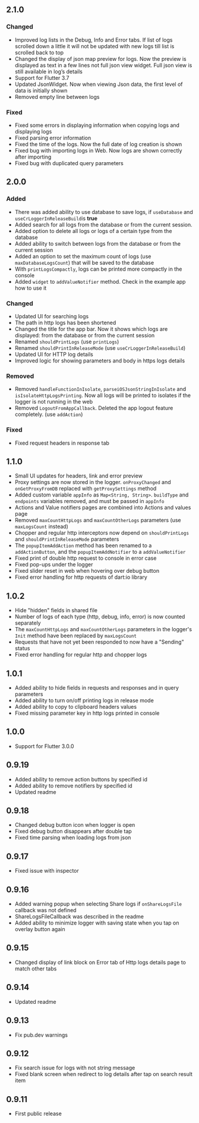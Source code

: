 ## 2.1.0

### Changed

- Improved log lists in the Debug, Info and Error tabs. If list of logs scrolled down a little it
  will not be updated with new logs till list is scrolled back to top
- Changed the display of json map preview for logs. Now the preview is displayed as text in a few
  lines not full json view widget. Full json view is still available in log’s details
- Support for Flutter 3.7
- Updated JsonWidget. Now when viewing Json data, the first level of data is initially shown
- Removed empty line between logs

### Fixed

- Fixed some errors in displaying information when copying logs and displaying logs
- Fixed parsing error information
- Fixed the time of the logs. Now the full date of log creation is shown
- Fixed bug with importing logs in Web. Now logs are shown correctly after importing
- Fixed bug with duplicated query parameters

## 2.0.0

### Added

- There was added ability to use database to save logs, if `useDatabase`
  and `useCrLoggerInReleaseBuild`is **true**
- Added search for all logs from the database or from the current session.
- Added option to delete all logs or logs of a certain type from the database
- Added ability to switch between logs from the database or from the current session
- Added an option to set the maximum count of logs (use `maxDatabaseLogsCount`) that will be saved
  to the database
- With `printLogsCompactly`, logs can be printed more compactly in the console
- Added `widget` to `addValueNotifier` method. Check in the example app how to use it

### Changed

- Updated UI for searching logs
- The path in http logs has been shortened
- Changed the title for the app bar. Now it shows which logs are displayed: from the database or
  from the current session
- Renamed `shouldPrintLogs` (use `printLogs`)
- Renamed `shouldPrintInReleaseMode` (use `useCrLoggerInReleaseBuild`)
- Updated UI for HTTP log details
- Improved logic for showing parameters and body in https logs details

### Removed

- Removed `handleFunctionInIsolate`, `parseiOSJsonStringInIsolate` and `isIsolateHttpLogsPrinting`.
  Now all logs will be printed to isolates if the logger is not running in the web
- Removed `LogoutFromAppCallback`. Deleted the app logout feature completely. (use `addAction`)

### Fixed

- Fixed request headers in response tab

## 1.1.0

- Small UI updates for headers, link and error preview
- Proxy settings are now stored in the logger. `onProxyChanged` and `onGetProxyFromDB` replaced
  with `getProxySettings` method
- Added custom variable `appInfo` as `Map<String, String>`. `buildType` and `endpoints` variables
  removed, and must be passed in `appInfo`
- Actions and Value notifiers pages are combined into Actions and values page
- Removed `maxCountHttpLogs` and `maxCountOtherLogs` parameters (use `maxLogsCount` instead)
- Chopper and regular http interceptors now depend on `shouldPrintLogs`
  and `shouldPrintInReleaseMode`
  parameters
- The `popupItemAddAction` method has been renamed to a `addActionButton`, and
  the `popupItemAddNotifier` to a `addValueNotifier`
- Fixed print of double http request to console in error case
- Fixed pop-ups under the logger
- Fixed slider reset in web when hovering over debug button
- Fixed error handling for http requests of dart:io library

## 1.0.2

- Hide "hidden" fields in shared file
- Number of logs of each type (http, debug, info, error) is now counted separately
- The `maxCountHttpLogs` and `maxCountOtherLogs` parameters in the logger's `Init` method have been
  replaced by `maxLogsCount`
- Requests that have not yet been responded to now have a "Sending" status
- Fixed error handling for regular http and chopper logs

## 1.0.1

- Added ability to hide fields in requests and responses and in query parameters
- Added ability to turn on/off printing logs in release mode
- Added ability to copy to clipboard headers values
- Fixed missing parameter key in http logs printed in console

## 1.0.0

- Support for Flutter 3.0.0

## 0.9.19

- Added ability to remove action buttons by specified id
- Added ability to remove notifiers by specified id
- Updated readme

## 0.9.18

- Сhanged debug button icon when logger is open
- Fixed debug button disappears after double tap
- Fixed time parsing when loading logs from json

## 0.9.17

- Fixed issue with inspector

## 0.9.16

- Added warning popup when selecting Share logs if `onShareLogsFile` callback was not defined
- ShareLogsFileCallback was described in the readme
- Added ability to minimize logger with saving state when you tap on overlay button again

## 0.9.15

- Changed display of link block on Error tab of Http logs details page to match other tabs

## 0.9.14

- Updated readme

## 0.9.13

- Fix pub.dev warnings

## 0.9.12

- Fix search issue for logs with not string message
- Fixed blank screen when redirect to log details after tap on search result item

## 0.9.11

- First public release